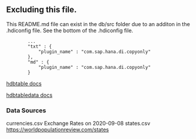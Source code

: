 ## Excluding this file.

This README.md file can exist in the db/src folder due to an additon in the .hdiconfig file.  See the bottom of the .hdiconfig file.

```
        ...
        "txt" : {
            "plugin_name" : "com.sap.hana.di.copyonly"
        },
        "md" : {
            "plugin_name" : "com.sap.hana.di.copyonly"
        }
```

[hdbtable docs](https://help.sap.com/viewer/4505d0bdaf4948449b7f7379d24d0f0d/2.0.03/en-US/453d48e28f6747799546236b4b432e58.html)

[hdbtabledata docs](https://help.sap.com/viewer/4505d0bdaf4948449b7f7379d24d0f0d/2.0.03/en-US/35c4dd829d2046f29fc741505302f74d.html#loio35c4dd829d2046f29fc741505302f74d__section_nyb_h2t_xdb)

### Data Sources
currencies.csv Exchange Rates on 2020-09-08
states.csv https://worldpopulationreview.com/states